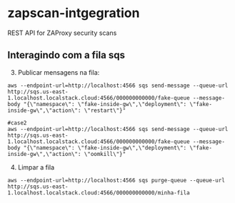 # zapscan-intgegration
REST API for ZAProxy security scans


## Interagindo com a fila sqs
3. Publicar mensagens na fila:
```
aws --endpoint-url=http://localhost:4566 sqs send-message --queue-url http://sqs.us-east-1.localhost.localstack.cloud:4566/000000000000/fake-queue --message-body "{\"namespace\": \"fake-inside-gw\",\"deployment\": \"fake-inside-gw\",\"action\": \"restart\"}"

#case2
aws --endpoint-url=http://localhost:4566 sqs send-message --queue-url http://sqs.us-east-1.localhost.localstack.cloud:4566/000000000000/fake-queue --message-body "{\"namespace\": \"fake-inside-gw\",\"deployment\": \"fake-inside-gw\",\"action\": \"oomkill\"}"
```
4. Limpar a fila

```
aws --endpoint-url=http://localhost:4566 sqs purge-queue --queue-url http://sqs.us-east-1.localhost.localstack.cloud:4566/000000000000/minha-fila
```
